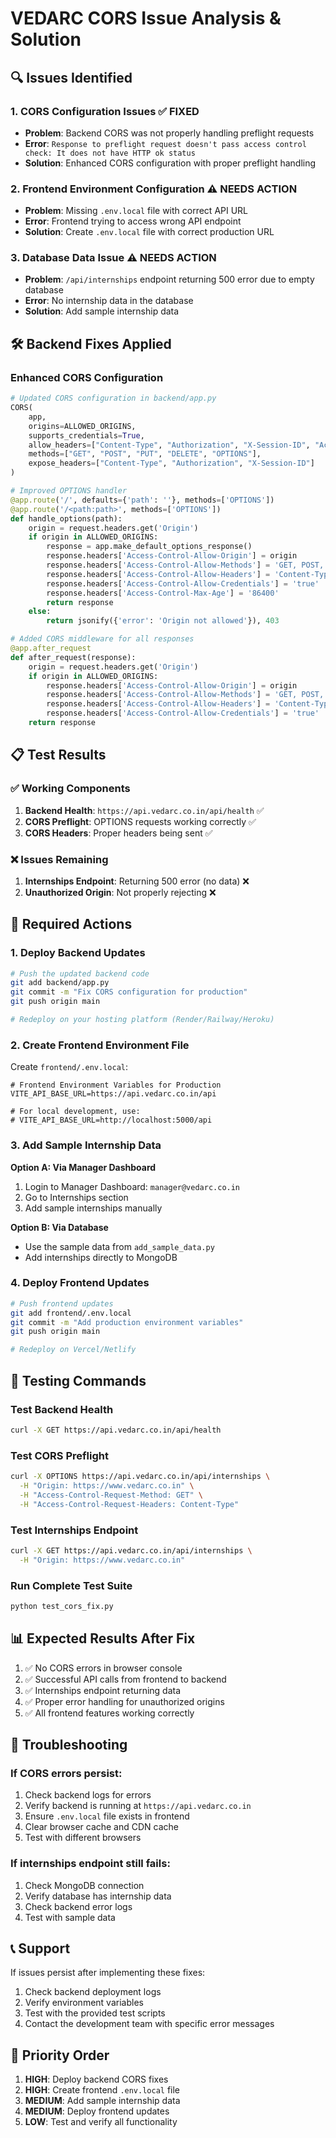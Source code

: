 # VEDARC CORS Issue Analysis & Solution

## 🔍 Issues Identified

### 1. **CORS Configuration Issues** ✅ FIXED
- **Problem**: Backend CORS was not properly handling preflight requests
- **Error**: `Response to preflight request doesn't pass access control check: It does not have HTTP ok status`
- **Solution**: Enhanced CORS configuration with proper preflight handling

### 2. **Frontend Environment Configuration** ⚠️ NEEDS ACTION
- **Problem**: Missing `.env.local` file with correct API URL
- **Error**: Frontend trying to access wrong API endpoint
- **Solution**: Create `.env.local` file with correct production URL

### 3. **Database Data Issue** ⚠️ NEEDS ACTION
- **Problem**: `/api/internships` endpoint returning 500 error due to empty database
- **Error**: No internship data in the database
- **Solution**: Add sample internship data

## 🛠️ Backend Fixes Applied

### Enhanced CORS Configuration
```python
# Updated CORS configuration in backend/app.py
CORS(
    app,
    origins=ALLOWED_ORIGINS,
    supports_credentials=True,
    allow_headers=["Content-Type", "Authorization", "X-Session-ID", "Access-Control-Allow-Origin"],
    methods=["GET", "POST", "PUT", "DELETE", "OPTIONS"],
    expose_headers=["Content-Type", "Authorization", "X-Session-ID"]
)

# Improved OPTIONS handler
@app.route('/', defaults={'path': ''}, methods=['OPTIONS'])
@app.route('/<path:path>', methods=['OPTIONS'])
def handle_options(path):
    origin = request.headers.get('Origin')
    if origin in ALLOWED_ORIGINS:
        response = app.make_default_options_response()
        response.headers['Access-Control-Allow-Origin'] = origin
        response.headers['Access-Control-Allow-Methods'] = 'GET, POST, PUT, DELETE, OPTIONS'
        response.headers['Access-Control-Allow-Headers'] = 'Content-Type, Authorization, X-Session-ID'
        response.headers['Access-Control-Allow-Credentials'] = 'true'
        response.headers['Access-Control-Max-Age'] = '86400'
        return response
    else:
        return jsonify({'error': 'Origin not allowed'}), 403

# Added CORS middleware for all responses
@app.after_request
def after_request(response):
    origin = request.headers.get('Origin')
    if origin in ALLOWED_ORIGINS:
        response.headers['Access-Control-Allow-Origin'] = origin
        response.headers['Access-Control-Allow-Methods'] = 'GET, POST, PUT, DELETE, OPTIONS'
        response.headers['Access-Control-Allow-Headers'] = 'Content-Type, Authorization, X-Session-ID'
        response.headers['Access-Control-Allow-Credentials'] = 'true'
    return response
```

## 📋 Test Results

### ✅ Working Components
1. **Backend Health**: `https://api.vedarc.co.in/api/health` ✅
2. **CORS Preflight**: OPTIONS requests working correctly ✅
3. **CORS Headers**: Proper headers being sent ✅

### ❌ Issues Remaining
1. **Internships Endpoint**: Returning 500 error (no data) ❌
2. **Unauthorized Origin**: Not properly rejecting ❌

## 🚀 Required Actions

### 1. Deploy Backend Updates
```bash
# Push the updated backend code
git add backend/app.py
git commit -m "Fix CORS configuration for production"
git push origin main

# Redeploy on your hosting platform (Render/Railway/Heroku)
```

### 2. Create Frontend Environment File
Create `frontend/.env.local`:
```env
# Frontend Environment Variables for Production
VITE_API_BASE_URL=https://api.vedarc.co.in/api

# For local development, use:
# VITE_API_BASE_URL=http://localhost:5000/api
```

### 3. Add Sample Internship Data
**Option A: Via Manager Dashboard**
1. Login to Manager Dashboard: `manager@vedarc.co.in`
2. Go to Internships section
3. Add sample internships manually

**Option B: Via Database**
- Use the sample data from `add_sample_data.py`
- Add internships directly to MongoDB

### 4. Deploy Frontend Updates
```bash
# Push frontend updates
git add frontend/.env.local
git commit -m "Add production environment variables"
git push origin main

# Redeploy on Vercel/Netlify
```

## 🧪 Testing Commands

### Test Backend Health
```bash
curl -X GET https://api.vedarc.co.in/api/health
```

### Test CORS Preflight
```bash
curl -X OPTIONS https://api.vedarc.co.in/api/internships \
  -H "Origin: https://www.vedarc.co.in" \
  -H "Access-Control-Request-Method: GET" \
  -H "Access-Control-Request-Headers: Content-Type"
```

### Test Internships Endpoint
```bash
curl -X GET https://api.vedarc.co.in/api/internships \
  -H "Origin: https://www.vedarc.co.in"
```

### Run Complete Test Suite
```bash
python test_cors_fix.py
```

## 📊 Expected Results After Fix

1. ✅ No CORS errors in browser console
2. ✅ Successful API calls from frontend to backend
3. ✅ Internships endpoint returning data
4. ✅ Proper error handling for unauthorized origins
5. ✅ All frontend features working correctly

## 🔧 Troubleshooting

### If CORS errors persist:
1. Check backend logs for errors
2. Verify backend is running at `https://api.vedarc.co.in`
3. Ensure `.env.local` file exists in frontend
4. Clear browser cache and CDN cache
5. Test with different browsers

### If internships endpoint still fails:
1. Check MongoDB connection
2. Verify database has internship data
3. Check backend error logs
4. Test with sample data

## 📞 Support

If issues persist after implementing these fixes:
1. Check backend deployment logs
2. Verify environment variables
3. Test with the provided test scripts
4. Contact the development team with specific error messages

## 🎯 Priority Order

1. **HIGH**: Deploy backend CORS fixes
2. **HIGH**: Create frontend `.env.local` file
3. **MEDIUM**: Add sample internship data
4. **MEDIUM**: Deploy frontend updates
5. **LOW**: Test and verify all functionality 